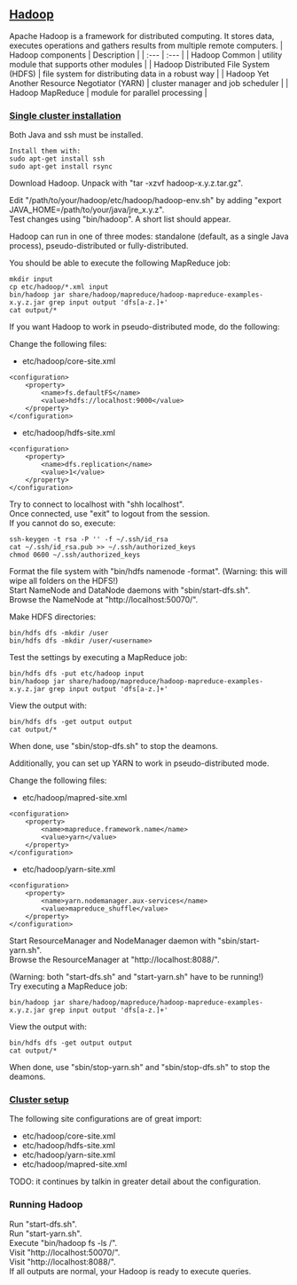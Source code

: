 ## [Hadoop](http://hadoop.apache.org/)

Apache Hadoop is a framework for distributed computing. It stores data, executes operations and gathers results
from multiple remote computers.
| Hadoop components | Description |
| :--- | :--- |
| Hadoop Common | utility module that supports other modules |
| Hadoop Distributed File System (HDFS) | file system for distributing data in a robust way |
| Hadoop Yet Another Resource Negotiator (YARN) | cluster manager and job scheduler |
| Hadoop MapReduce | module for parallel processing |

### [Single cluster installation](http://hadoop.apache.org/docs/current/hadoop-project-dist/hadoop-common/SingleCluster.html)

Both Java and ssh must be installed.
```
Install them with:
sudo apt-get install ssh
sudo apt-get install rsync
```

Download Hadoop. Unpack with "tar -xzvf hadoop-x.y.z.tar.gz".

Edit "/path/to/your/hadoop/etc/hadoop/hadoop-env.sh" by adding "export JAVA_HOME=/path/to/your/java/jre_x.y.z".  
Test changes using "bin/hadoop". A short list should appear.

Hadoop can run in one of three modes: standalone (default, as a single Java process), pseudo-distributed or fully-distributed.

You should be able to execute the following MapReduce job:
```
mkdir input
cp etc/hadoop/*.xml input
bin/hadoop jar share/hadoop/mapreduce/hadoop-mapreduce-examples-x.y.z.jar grep input output 'dfs[a-z.]+'
cat output/*
```

If you want Hadoop to work in pseudo-distributed mode, do the following:

Change the following files:

* etc/hadoop/core-site.xml
```
<configuration>
    <property>
        <name>fs.defaultFS</name>
        <value>hdfs://localhost:9000</value>
    </property>
</configuration>
```

* etc/hadoop/hdfs-site.xml
```
<configuration>
    <property>
        <name>dfs.replication</name>
        <value>1</value>
    </property>
</configuration>
```

Try to connect to localhost with "shh localhost".  
Once connected, use "exit" to logout from the session.  
If you cannot do so, execute:  
```
ssh-keygen -t rsa -P '' -f ~/.ssh/id_rsa
cat ~/.ssh/id_rsa.pub >> ~/.ssh/authorized_keys
chmod 0600 ~/.ssh/authorized_keys
```

Format the file system with "bin/hdfs namenode -format". (Warning: this will wipe all folders on the HDFS!)  
Start NameNode and DataNode daemons with "sbin/start-dfs.sh".  
Browse the NameNode at "http://localhost:50070/".  

Make HDFS directories:
```
bin/hdfs dfs -mkdir /user
bin/hdfs dfs -mkdir /user/<username>
```

Test the settings by executing a MapReduce job:
```
bin/hdfs dfs -put etc/hadoop input
bin/hadoop jar share/hadoop/mapreduce/hadoop-mapreduce-examples-x.y.z.jar grep input output 'dfs[a-z.]+'
```

View the output with:
```
bin/hdfs dfs -get output output
cat output/*
```

When done, use "sbin/stop-dfs.sh" to stop the deamons.

Additionally, you can set up YARN to work in pseudo-distributed mode.

Change the following files:

* etc/hadoop/mapred-site.xml
```
<configuration>
    <property>
        <name>mapreduce.framework.name</name>
        <value>yarn</value>
    </property>
</configuration>
```

* etc/hadoop/yarn-site.xml
```
<configuration>
    <property>
        <name>yarn.nodemanager.aux-services</name>
        <value>mapreduce_shuffle</value>
    </property>
</configuration>
```

Start ResourceManager and NodeManager daemon with "sbin/start-yarn.sh".  
Browse the ResourceManager at "http://localhost:8088/".  

(Warning: both "start-dfs.sh" and "start-yarn.sh" have to be running!)  
Try executing a MapReduce job:  
```
bin/hadoop jar share/hadoop/mapreduce/hadoop-mapreduce-examples-x.y.z.jar grep input output 'dfs[a-z.]+'
```

View the output with:
```
bin/hdfs dfs -get output output
cat output/*
```

When done, use "sbin/stop-yarn.sh" and "sbin/stop-dfs.sh" to stop the deamons.

### [Cluster setup](http://hadoop.apache.org/docs/current/hadoop-project-dist/hadoop-common/ClusterSetup.html)

The following site configurations are of great import:
* etc/hadoop/core-site.xml
* etc/hadoop/hdfs-site.xml
* etc/hadoop/yarn-site.xml
* etc/hadoop/mapred-site.xml

TODO: it continues by talkin in greater detail about the configuration.

### Running Hadoop

Run "start-dfs.sh".  
Run "start-yarn.sh".  
Execute "bin/hadoop fs -ls /".  
Visit "http://localhost:50070/".  
Visit "http://localhost:8088/".  
If all outputs are normal, your Hadoop is ready to execute queries.  
